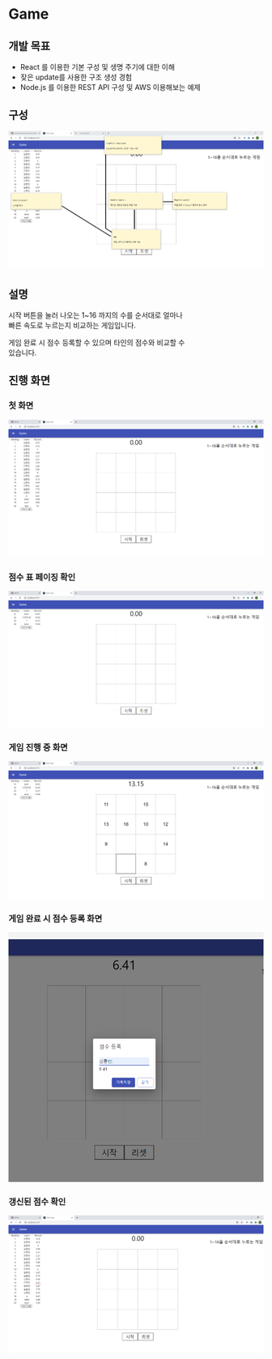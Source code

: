 # Game 

## 개발 목표
- React 를 이용한 기본 구성 및 생명 주기에 대한 이해
- 잦은 update를 사용한 구조 생성 경험
- Node.js 를 이용한 REST API 구성 및 AWS 이용해보는 예제

## 구성
![app](/client/image/app.png)

## 설명

시작 버튼을 눌러 나오는 1~16 까지의 수를 순서대로 얼마나  
빠른 속도로 누르는지 비교하는 게임입니다.  
  
게임 완료 시 점수 등록할 수 있으며 타인의 점수와 비교할 수  
있습니다.

## 진행 화면

### 첫 화면
![main](/client/image/main.PNG)

### 점수 표 페이징 확인
![paging](/client/image/paging.PNG)

### 게임 진행 중 화면
![run](/client/image/run.PNG)

### 게임 완료 시 점수 등록 화면
![regist](/client/image/regist.PNG)

### 갱신된 점수 확인
![result](/client/image/result.PNG)